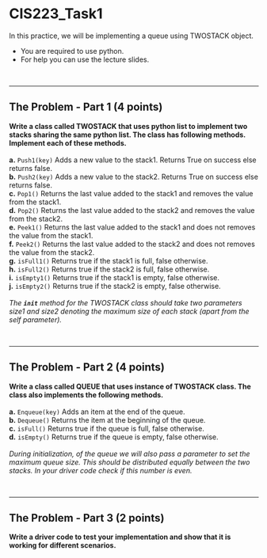 # CIS223_Task1

In this practice, we will be implementing a queue using TWOSTACK object.
- You are required to use python.
- For help you can use the lecture slides.

<br><hr>

## The Problem - Part 1 (4 points)

<b>Write a class called TWOSTACK that uses python list to implement two stacks sharing the same python list. The class has following methods. Implement each of these methods.</b><br>
<br>
<b>a.</b> <code>Push1(key)</code> Adds a new value to the stack1. Returns True on success else returns false.<br>
<b>b.</b> <code>Push2(key)</code> Adds a new value to the stack2. Returns True on success else returns false.<br>
<b>c.</b> <code>Pop1()</code> Returns the last value added to the stack1 and removes the value from the stack1.<br>
<b>d.</b> <code>Pop2()</code> Returns the last value added to the stack2 and removes the value from the stack2.<br>
<b>e.</b> <code>Peek1()</code> Returns the last value added to the stack1 and does not removes the value from the stack1.<br>
<b>f.</b> <code>Peek2()</code> Returns the last value added to the stack2 and does not removes the value from the stack2.<br>
<b>g.</b> <code>isFull1()</code> Returns true if the stack1 is full, false otherwise.<br>
<b>h.</b> <code>isFull2()</code> Returns true if the stack2 is full, false otherwise.<br>
<b>i.</b> <code>isEmpty1()</code> Returns true if the stack1 is empty, false otherwise.<br>
<b>j.</b> <code>isEmpty2()</code> Returns true if the stack2 is empty, false otherwise.<br>
<br>
<em>The <code>__init__</code> method for the TWOSTACK class should take two parameters size1 and size2 denoting the maximum size of each stack (apart from the self parameter).</em><br>

<br><hr>

## The Problem - Part 2 (4 points)

<b>Write a class called QUEUE that uses instance of TWOSTACK class. The class also implements the following methods.</b><br>
<br>
<b>a.</b> <code>Enqueue(key)</code> Adds an item at the end of the queue.<br>
<b>b.</b> <code>Dequeue()</code> Returns the item at the beginning of the queue.<br>
<b>c.</b> <code>isFull()</code> Returns true if the queue is full, false otherwise.<br>
<b>d.</b> <code>isEmpty()</code> Returns true if the queue is empty, false otherwise.<br>
<br>
<em>During initialization, of the queue we will also pass a parameter to set the maximum queue size. This should be distributed equally between the two stacks. In your driver code check if this number is even.</em><br>

<br><hr>

## The Problem - Part 3 (2 points)

<b>Write a driver code to test your implementation and show that it is working for different scenarios.</b><br>
